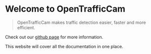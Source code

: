 # Welcome to OpenTrafficCam

> OpenTrafficCam makes traffic detection easier, faster and more efficient.

Check out our [github page](https://github.com/OpenTrafficCam) for more information.

This website will cover all the documentation in one place.
